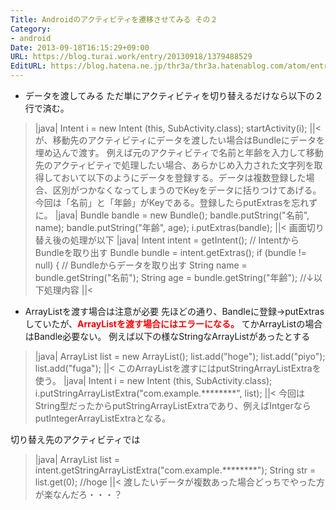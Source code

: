 ```yaml
---
Title: Androidのアクティビティを遷移させてみる その２
Category:
- android
Date: 2013-09-18T16:15:29+09:00
URL: https://blog.turai.work/entry/20130918/1379488529
EditURL: https://blog.hatena.ne.jp/thr3a/thr3a.hatenablog.com/atom/entry/11696248318757906419
---
```


* データを渡してみる
ただ単にアクティビティを切り替えるだけなら以下の２行で済む。
>|java|
Intent i = new Intent (this, SubActivity.class);
startActivity(i);
||<
が、移動先のアクティビティにデータを渡したい場合はBundleにデータを埋め込んで渡す。
例えば元のアクティビティで名前と年齢を入力して移動先のアクティビティで処理したい場合、あらかじめ入力された文字列を取得しておいて以下のようにデータを登録する。データは複数登録した場合、区別がつかなくなってしまうのでKeyをデータに括りつけてあげる。今回は「名前」と「年齢」がKeyである。登録したらputExtrasを忘れずに。
>|java|
Bundle bandle = new Bundle();
bandle.putString("名前", name);
bandle.putString("年齢", age);
i.putExtras(bandle);
||<
画面切り替え後の処理が以下
>|java|
Intent intent = getIntent();
// IntentからBundleを取り出す
Bundle bundle = intent.getExtras();
if (bundle != null) {
	// Bundleからデータを取り出す
	String name = bundle.getString("名前");
	String age = bundle.getString("年齢");
//↓以下処理内容
||<
* ArrayListを渡す場合は注意が必要
先ほどの通り、Bandleに登録→putExtrasしていたが、<span style="color: #ff0000"><b>ArrayListを渡す場合にはエラーになる。</b></span>
てかArrayListの場合はBandle必要ない。
例えば以下の様なStringなArrayListがあったとする
>|java|
ArrayList<String> list = new ArrayList<String>();
list.add("hoge");
list.add("piyo");
list.add("fuga");
||<
このArrayListを渡すにはputStringArrayListExtraを使う。
>|java|
Intent i = new Intent (this, SubActivity.class);
i.putStringArrayListExtra("com.example.********", list);
||<
今回はString型だったからputStringArrayListExtraであり、例えばIntgerならputIntegerArrayListExtraとなる。

切り替え先のアクティビティでは
>|java|
ArrayList<String> list = intent.getStringArrayListExtra("com.example.********");
String str = list.get(0); //hoge
||<
渡したいデータが複数あった場合どっちでやった方が楽なんだろ・・・？
